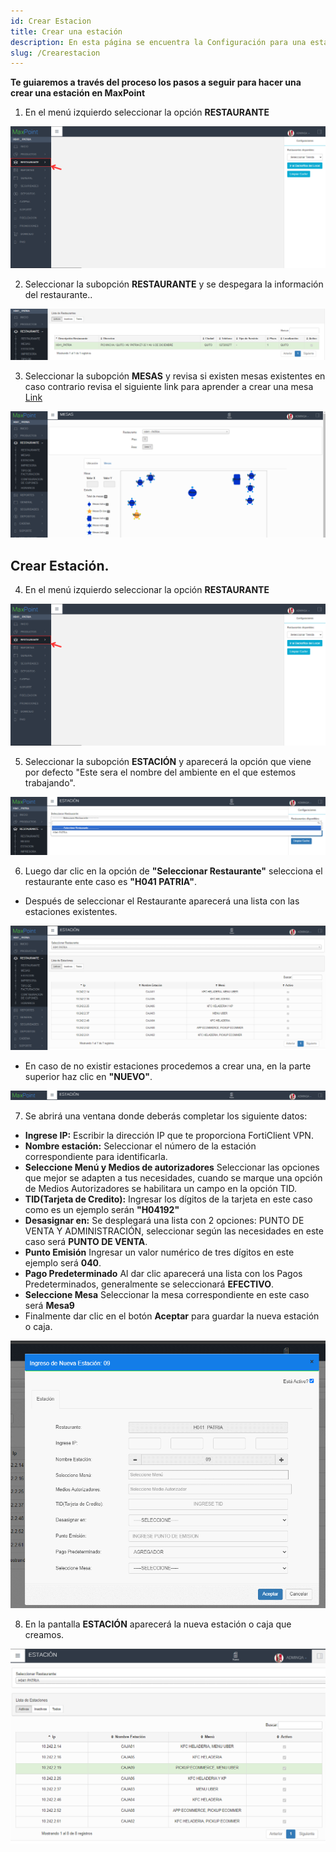 ```yaml
---
id: Crear Estacion
title: Crear una estación
description: En esta página se encuentra la Configuración para una estación
slug: /Crearestacion
---
```



 **Te guiaremos a través del proceso los pasos a seguir para hacer una crear una estación en MaxPoint**

1. En el menú izquierdo seleccionar la opción **RESTAURANTE**

![Seleccionar Cadena](../../img/Menu-Izquierdo-Restaurante.png)

2. Seleccionar la subopción **RESTAURANTE** y se despegara la información del restaurante..


 ![Submenu Restaurant](../../img/Subopcion-Restaurante.png)  

3. Seleccionar la subopción **MESAS** y revisa si existen mesas existentes en caso contrario revisa el siguiente link para aprender a crear una mesa [Link](http://localhost:3000/docs/Crearmesa)

![](../../img/VerificacionMesas.png)

## Crear Estación.
4. En el menú izquierdo seleccionar la opción **RESTAURANTE**

![Menú-Estación](../../img/Menu-Izquierdo-Restaurante.png)

5. Seleccionar la subopción **ESTACIÓN** y aparecerá la opción que viene por defecto "Este sera el nombre del ambiente en el que estemos trabajando".

![Subopción-Estación](../../img/Subopcion-Estacion.png)

6. Luego dar clic en la opción de **"Seleccionar Restaurante"**  selecciona el restaurante ente caso es **"H041 PATRIA"**.

 - Después de seleccionar el Restaurante aparecerá una lista con las estaciones existentes.

 ![Estaciones existentes](../../img/Estaciones-existentes.png)

 - En caso de no existir estaciones procedemos a crear una, en la parte superior haz clic en **"NUEVO"**.

![Crear-Estación](../../img/Crear-Estacion.png)

 7. Se abrirá una ventana donde deberás completar los siguiente datos:
- **Ingrese IP:** Escribir la dirección IP que te proporciona  FortiClient VPN.
- **Nombre estación:** Seleccionar el número de la estación correspondiente para identificarla.
- **Seleccione Menú y Medios de autorizadores** Seleccionar las opciones que mejor se adapten a tus necesidades, cuando se marque una opción de Medios Autorizadores se habilitara un campo en la opción TID.
- **TID(Tarjeta de Credito):** Ingresar los dígitos de la tarjeta en este caso como es un ejemplo  serán **"H04192"**
- **Desasignar en:** Se desplegará una lista con 2 opciones: PUNTO DE VENTA Y ADMINISTRACIÓN, seleccionar según las necesidades en este caso será **PUNTO DE VENTA**.
- **Punto Emisión** Ingresar un valor numérico de tres dígitos en este ejemplo será **040**.
- **Pago Predeterminado** Al dar clic aparecerá una lista con los Pagos Predeterminados, generalmente se seleccionará **EFECTIVO**.
- **Seleccione Mesa** Seleccionar la mesa correspondiente en este caso será **Mesa9**
- Finalmente dar clic en el botón **Aceptar** para guardar la nueva estación o caja.

![Marcar y siguiente](../../img/MODIFICAR.gif)

8. En la pantalla **ESTACIÓN** aparecerá la nueva estación o caja que creamos.

![Estación-Creada](../../img/Estacion-Creada.png)
